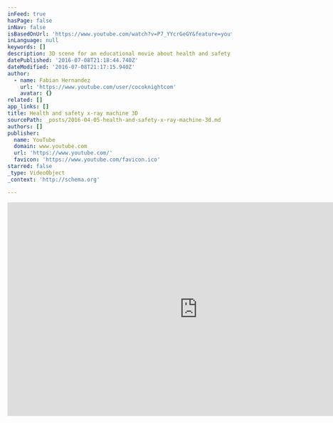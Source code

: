 ```yaml
---
inFeed: true
hasPage: false
inNav: false
isBasedOnUrl: 'https://www.youtube.com/watch?v=P7_YYcrGeGY&feature=youtu.be'
inLanguage: null
keywords: []
description: 3D scene for an educational movie about health and safety
datePublished: '2016-07-08T21:18:44.740Z'
dateModified: '2016-07-08T21:17:15.940Z'
author:
  - name: Fabian Hernandez
    url: 'https://www.youtube.com/user/cocoknightcom'
    avatar: {}
related: []
app_links: []
title: Health and safety x-ray machine 3D
sourcePath: _posts/2016-04-05-health-and-safety-x-ray-machine-3d.md
authors: []
publisher:
  name: YouTube
  domain: www.youtube.com
  url: 'https://www.youtube.com/'
  favicon: 'https://www.youtube.com/favicon.ico'
starred: false
_type: VideoObject
_context: 'http://schema.org'

---
```

<iframe src="https://cdn.embedly.com/widgets/media.html?url=https%3A%2F%2Fwww.youtube.com%2Fwatch%3Fv%3DP7_YYcrGeGY%26feature%3Dyoutu.be&amp;src=https%3A%2F%2Fwww.youtube.com%2Fembed%2FP7_YYcrGeGY%3Ffeature%3Doembed&amp;type=text%2Fhtml&amp;key=b7d04c9b404c499eba89ee7072e1c4f7&amp;schema=youtube" width="854" height="480" scrolling="no" frameborder="0" allowfullscreen="allowfullscreen" style=""></iframe>